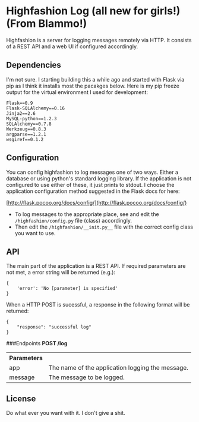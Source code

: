 Highfashion Log (all new for girls!) (From Blammo!)
==========

Highfashion is a server for logging messages remotely via HTTP. It consists of a REST API and a web UI if configured accordingly.

Dependencies
-----------
I'm not sure. I starting building this a while ago and started with
Flask via pip as I think it installs most the pacakges below. Here is my
pip freeze output for the virtual environment I used for development: 

    Flask==0.9
    Flask-SQLAlchemy==0.16
    Jinja2==2.6
    MySQL-python==1.2.3
    SQLAlchemy==0.7.8
    Werkzeug==0.8.3
    argparse==1.2.1
    wsgiref==0.1.2

Configuration
-----------
You can config highfashion to log messages one of two ways. Either a database or
using python's standard logging library. If the application is not
configured to use either of these, it just prints to stdout. I choose the application configuration method suggested in the Flask docs for here:

[http://flask.pocoo.org/docs/config/](http://flask.pocoo.org/docs/config/)

* To log messages to the appropriate place, see and edit the `/highfashion/config.py` file (class) accordingly.
* Then edit the `/highfashion/__init.py__` file with the correct config
  class you want to use.

API
-----------
The main part of the application is a REST API. If required parameters
are not met, a error string will be returned (e.g.):

    {
        'error': 'No [parameter] is specified'
    }

When a HTTP POST is sucessful, a response in the following format will
be returned:

    {
        "response": "successful log"
    }

###Endpoints
**POST /log**

<table>
  <tr><th><strong>Parameters</strong></th><th>&nbsp;</th></tr>
  <tr><td>app</td><td>The name of the application logging the message.</td></tr>
  <tr><td>message</td><td>The message to be logged.</td></tr>
</table>

License
-----------
Do what ever you want with it. I don't give a shit.

